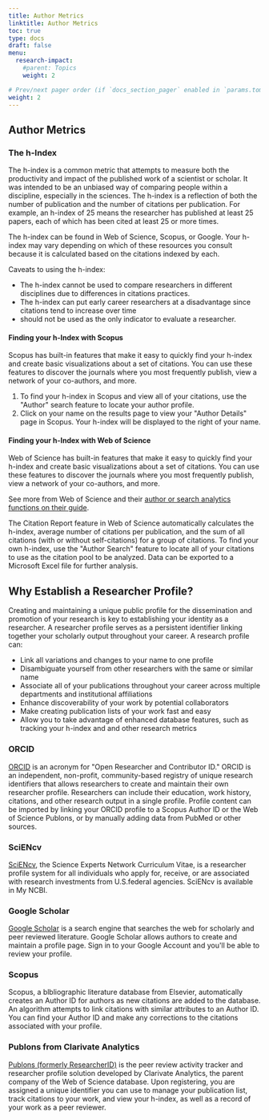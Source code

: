 ```yaml
---
title: Author Metrics
linktitle: Author Metrics
toc: true
type: docs
draft: false
menu:
  research-impact:
    #parent: Topics
    weight: 2

# Prev/next pager order (if `docs_section_pager` enabled in `params.toml`)
weight: 2
---
```


## Author Metrics

### The h-Index

The h-index is a common metric that attempts to measure both the productivity and impact of the published work of a scientist or scholar. It was intended to be an unbiased way of comparing people within a discipline, especially in the sciences.  The h-index is a reflection of both the number of publication and the number of citations per publication. For example, an h-index of 25 means the researcher has published  at least 25 papers, each of which has been cited at least 25 or more times.

The h-index can be found in Web of Science, Scopus, or Google. Your h-index may vary depending on which of these resources you consult because it is calculated based on the citations indexed by each.

Caveats to using the h-index:

* The h-index cannot be used to compare researchers in different disciplines due to differences in citations practices.
* The h-index can put early career researchers at a disadvantage since citations tend to increase over time
* should not be used as the only indicator to evaluate a researcher.

#### Finding your h-Index with Scopus
Scopus has built-in features that make it easy to quickly find your h-index and create basic visualizations about a set of citations. You can use these features to discover the journals where you most frequently publish, view a network of your co-authors, and more.
1. To find your h-index in Scopus and view all of your citations, use the "Author" search feature to locate your author profile.
2. Click on your name on the results page to view your "Author Details" page in Scopus.  Your h-index will be displayed to the right of your name.
#### Finding your h-Index with Web of Science
Web of Science has built-in features that make it easy to quickly find your h-index and create basic visualizations about a set of citations. You can use these features to discover the journals where you most frequently publish, view a network of your co-authors, and more.

See more from Web of Science and their [author or search analytics functions on their guide](https://clarivate.libguides.com/woscc/analyze). 

The Citation Report feature in Web of Science automatically calculates the h-index, average number of citations per publication, and the sum of all citations (with or without self-citations) for a group of citations. To find your own h-index, use the "Author Search" feature to locate all of your citations to use as the citation pool to be analyzed. Data can be exported to a Microsoft Excel file for further analysis.



## Why Establish a Researcher Profile?

Creating and maintaining a unique public profile for the dissemination and promotion of your research is key to establishing your identity as a researcher. A researcher profile serves as a persistent identifier linking together your scholarly output throughout your career. A research profile can:

* Link all variations and changes to your name to one profile 
* Disambiguate yourself from other researchers with the same or similar name
* Associate all of your publications throughout your career across multiple departments and institutional affiliations
* Enhance discoverability of your work by potential collaborators
* Make creating publication lists of your work fast and easy
* Allow you to take advantage of enhanced database features, such as tracking your h-index and and other research metrics

### ORCID

[ORCID](https://orcid.org/) is an acronym for "Open Researcher and Contributor ID." ORCID is an independent, non-profit, community-based registry of unique research identifiers that allows researchers to create and maintain their own researcher profile. Researchers can include their education, work history, citations, and other research output in a single profile. Profile content can be imported by linking your ORCID profile to a Scopus Author ID or the Web of Science Publons, or by manually adding data from PubMed or other sources.

### SciENcv

[SciENcv](https://www.ncbi.nlm.nih.gov/sciencv/), the Science Experts Network Curriculum Vitae, is a researcher profile system for all individuals who apply for, receive, or are associated with research investments from U.S.federal agencies. SciENcv is available in My NCBI.

### Google Scholar

[Google Scholar](https://scholar.google.com/) is a search engine that searches the web for scholarly and peer reviewed literature. Google Scholar allows authors to create and maintain a profile page. Sign in to your Google Account and you'll be able to review your profile.

### Scopus

Scopus, a blbliographic literature database from Elsevier, automatically creates an Author ID for authors as new citations are added to the database. An algorithm attempts to link citations with similar attributes to an Author ID. You can find your Author ID and make any corrections to the citations associated with your profile.

### Publons from Clarivate Analytics

[Publons (formerly ResearcherID)](https://publons.com/about/home/) is the peer review activity tracker and researcher profile solution developed by Clarivate Analytics, the parent company of the Web of Science database. Upon registering, you are assigned a unique identifier you can use to manage your publication list, track citations to your work, and view your h-index, as well as a record of your work as a peer reviewer.


